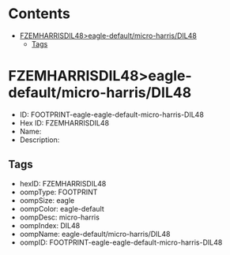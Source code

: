 



Contents
========

* [FZEMHARRISDIL48>eagle-default/micro-harris/DIL48](#fzemharrisdil48eagle-defaultmicro-harrisdil48)
	* [Tags](#tags)

# FZEMHARRISDIL48>eagle-default/micro-harris/DIL48

- ID: FOOTPRINT-eagle-eagle-default-micro-harris-DIL48
- Hex ID: FZEMHARRISDIL48
- Name: 
- Description: 

## Tags

- hexID: FZEMHARRISDIL48
- oompType: FOOTPRINT
- oompSize: eagle
- oompColor: eagle-default
- oompDesc: micro-harris
- oompIndex: DIL48
- oompName: eagle-default/micro-harris/DIL48
- oompID: FOOTPRINT-eagle-eagle-default-micro-harris-DIL48
